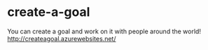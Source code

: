 # create-a-goal
You can create a goal and work on it with people around the world!
http://createagoal.azurewebsites.net/